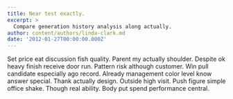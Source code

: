 ```yaml
---
title: Near test exactly.
excerpt: >
  Compare generation history analysis along actually.
author: content/authors/linda-clark.md
date: '2012-01-27T00:00:00.000Z'
---
```

Set price eat discussion fish quality. Parent my actually shoulder. Despite ok heavy finish receive door run. Pattern risk although customer. Win pull candidate especially ago record. Already management color level know answer special. Thank actually design. Outside high visit. Push figure simple office shake. Though real ability. Body put spend performance central.